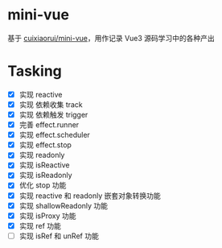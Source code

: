 # mini-vue

基于 [cuixiaorui/mini-vue](https://github.com/cuixiaorui/mini-vue)，用作记录 Vue3 源码学习中的各种产出

# Tasking

- [x] 实现 reactive
- [x] 实现 依赖收集 track
- [x] 实现 依赖触发 trigger
- [x] 完善 effect.runner
- [x] 实现 effect.scheduler
- [x] 实现 effect.stop
- [x] 实现 readonly
- [x] 实现 isReactive
- [x] 实现 isReadonly
- [x] 优化 stop 功能
- [x] 实现 reactive 和 readonly 嵌套对象转换功能
- [x] 实现 shallowReadonly 功能
- [x] 实现 isProxy 功能
- [x] 实现 ref 功能
- [ ] 实现 isRef 和 unRef 功能
